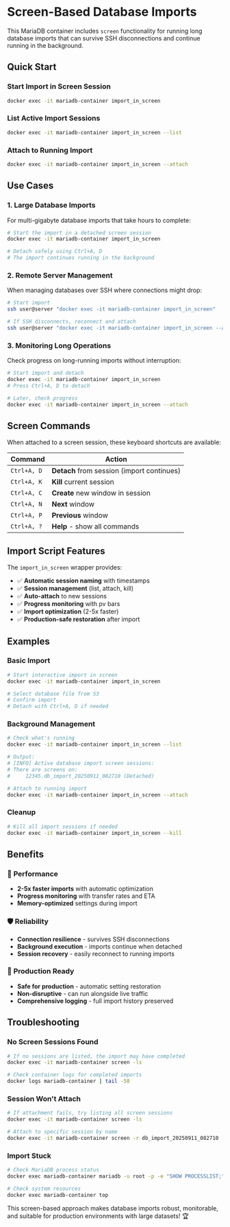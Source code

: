 # Screen-Based Database Imports

This MariaDB container includes `screen` functionality for running long database imports that can survive SSH disconnections and continue running in the background.

## Quick Start

### Start Import in Screen Session
```bash
docker exec -it mariadb-container import_in_screen
```

### List Active Import Sessions
```bash
docker exec -it mariadb-container import_in_screen --list
```

### Attach to Running Import
```bash
docker exec -it mariadb-container import_in_screen --attach
```

## Use Cases

### 1. **Large Database Imports**
For multi-gigabyte database imports that take hours to complete:
```bash
# Start the import in a detached screen session
docker exec -it mariadb-container import_in_screen

# Detach safely using Ctrl+A, D
# The import continues running in the background
```

### 2. **Remote Server Management**
When managing databases over SSH where connections might drop:
```bash
# Start import
ssh user@server "docker exec -it mariadb-container import_in_screen"

# If SSH disconnects, reconnect and attach
ssh user@server "docker exec -it mariadb-container import_in_screen --attach"
```

### 3. **Monitoring Long Operations**
Check progress on long-running imports without interruption:
```bash
# Start import and detach
docker exec -it mariadb-container import_in_screen
# Press Ctrl+A, D to detach

# Later, check progress
docker exec -it mariadb-container import_in_screen --attach
```

## Screen Commands

When attached to a screen session, these keyboard shortcuts are available:

| Command | Action |
|---------|--------|
| `Ctrl+A, D` | **Detach** from session (import continues) |
| `Ctrl+A, K` | **Kill** current session |
| `Ctrl+A, C` | **Create** new window in session |
| `Ctrl+A, N` | **Next** window |
| `Ctrl+A, P` | **Previous** window |
| `Ctrl+A, ?` | **Help** - show all commands |

## Import Script Features

The `import_in_screen` wrapper provides:

- ✅ **Automatic session naming** with timestamps
- ✅ **Session management** (list, attach, kill)
- ✅ **Auto-attach** to new sessions
- ✅ **Progress monitoring** with pv bars
- ✅ **Import optimization** (2-5x faster)
- ✅ **Production-safe restoration** after import

## Examples

### Basic Import
```bash
# Start interactive import in screen
docker exec -it mariadb-container import_in_screen

# Select database file from S3
# Confirm import
# Detach with Ctrl+A, D if needed
```

### Background Management
```bash
# Check what's running
docker exec -it mariadb-container import_in_screen --list

# Output:
# [INFO] Active database import screen sessions:
# There are screens on:
#     12345.db_import_20250911_082710 (Detached)

# Attach to running import
docker exec -it mariadb-container import_in_screen --attach
```

### Cleanup
```bash
# Kill all import sessions if needed
docker exec -it mariadb-container import_in_screen --kill
```

## Benefits

### 🚀 **Performance**
- **2-5x faster imports** with automatic optimization
- **Progress monitoring** with transfer rates and ETA
- **Memory-optimized** settings during import

### 🛡️ **Reliability**  
- **Connection resilience** - survives SSH disconnections
- **Background execution** - imports continue when detached
- **Session recovery** - easily reconnect to running imports

### 🎯 **Production Ready**
- **Safe for production** - automatic setting restoration
- **Non-disruptive** - can run alongside live traffic
- **Comprehensive logging** - full import history preserved

## Troubleshooting

### No Screen Sessions Found
```bash
# If no sessions are listed, the import may have completed
docker exec -it mariadb-container screen -ls

# Check container logs for completed imports
docker logs mariadb-container | tail -50
```

### Session Won't Attach  
```bash
# If attachment fails, try listing all screen sessions
docker exec -it mariadb-container screen -ls

# Attach to specific session by name
docker exec -it mariadb-container screen -r db_import_20250911_082710
```

### Import Stuck
```bash
# Check MariaDB process status
docker exec mariadb-container mariadb -u root -p -e "SHOW PROCESSLIST;"

# Check system resources
docker exec mariadb-container top
```

This screen-based approach makes database imports robust, monitorable, and suitable for production environments with large datasets! 🏆
